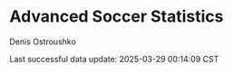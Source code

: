 # Advanced Soccer Statistics
Denis Ostroushko

<!-- gfm -->

Last successful data update: 2025-03-29 00:14:09 CST
